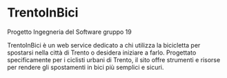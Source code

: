 # TrentoInBici
Progetto Ingegneria del Software gruppo 19

TrentoInBici è un web service dedicato a chi utilizza la bicicletta per spostarsi nella città di Trento o desidera iniziare a farlo. Progettato specificamente per i ciclisti urbani di Trento, il sito offre strumenti e risorse per rendere gli spostamenti in bici più semplici e sicuri. 
